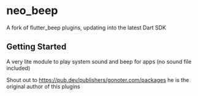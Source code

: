 # neo_beep

A fork of flutter_beep plugins, updating into the latest Dart SDK

## Getting Started

A very lite module to play system sound and beep for apps (no sound file included)

Shout out to https://pub.dev/publishers/gonoter.com/packages he is the original author of this plugins


